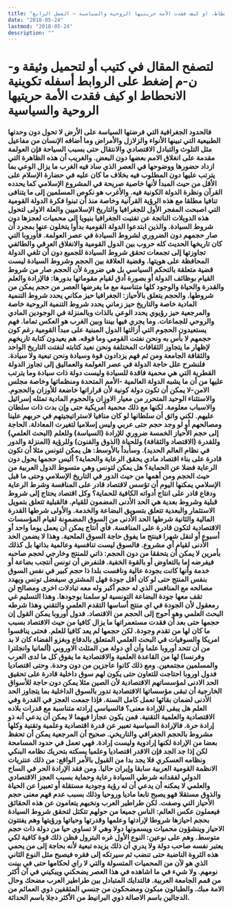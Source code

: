 ```yaml
---
title: "تكوينية الانحطاط، او كيف فقدت الأمة حريتيها الروحية والسياسية – الفصل الرابع"
date: "2018-05-24"
lastmod: "2018-05-24"
description: ""
---
```

# **لتصفح المقال في كتيب أو لتحميل وثيقة و-ن-م إضغط على الروابط أسفله** **تكوينية الانحطاط او كيف فقدت الأمة حريتيها الروحية والسياسية**

### فالحدود الجغرافية التي فرضتها السياسة على الأرض لا تحول دون وحدتها الطبيعية التي تبينها الأنواء والزلازل والأمراض وما أضافه الإنسان من مفاعيل مثل التلوث والتبادل الاقتصادي والانتقال حتى بسبب السياحة فإن العولمة مقدمة على انغلاق الامم بعضها دون البعض. والغريب أن هذه الظاهرة التي ازداد حضورها ووضوحها في العصر الذي ساد فيه الغرب ما يزال الوعي بما يترتب عليها دون المطلوب فيه بخلاف ما كان عليه في حضارة الإسلام على الأقل من حيث المبدأ لأنها خاصية صريحة في المشروع الإسلامي كما يحدده القرآن ونظرة الدولة الكونية فيه. والأغرب هو نكوص المسلمين إلى ما يتنافى تنافيا مطلقا مع هذه الرؤية القرآنية وخاصة منذ أن تبنوا فكرة الدولة القومية التي اصبحت المفجر الأول للجغرافيا والتاريخ الإسلاميين والعلة الاولى لتحول هذه الدويلات الناتجة عن تفتيت الجغرافيا بنيويا إلى محميات لعجزها دون شروط السيادة. والذين ابتدعوا الدولة القومية بدأوا يتخلون عنها بمجرد أن صار حجمهم دون الضروري لشروط السيادة في عصر العولمة. فأوروبا التي كان تاريخها الحديث كله حروب بين الدول القومية والانغلاق العرقي والطائفي تجاوزتها إلى تجمعات تحقق شروط السيادة للجميع دون أن تلغي الدولة المحافظة على هويتها. وقضية العلاقة بين الحجم وشروط السيادة ليست قضية متعلقة بالتحكم السياسي بل هي ضرورة لأن الحجم صار من شروط القيام بوظائف الدولة أو بصورة أدق لقيام مقوماتها بدورها: فالإرادة والعلم والقدرة والحياة والوجود كلها متناسبة مع ما يفرضها العصر من حجم يمكن من شروطها. والحجم يتعلق بالأحياز: الجغرافيا حيز مكاني يحدد شروط التنمية المادية خاصة والتاريخ حيز زماني يحدد شروط التنمية الروحية خاصة والمرجعية حيز رؤيوي يحدد الوعي بالذات وبالمنزلة في الوجودين المادي والروحي للجماعات. وما يجري فيها بيننا وبين الغرب هو العكس تماما. فهم يستعيدون الحجوم التي أزالتها الدول المبنية على مبدأ القومية رغم كون حجمهم لا بأس به ونحن نفتت القومي وما فوقه. هم يعيدون كتابة تاريخهم لإظهار ما يتجاوز الثقافات المختلفة ونحن نعيد كتابته لنفتت التاريخ الواحد والثقافة الجامعة ومن ثم فهم يزدادون قوة وسيادة ونحن تبعية ولا سيادة. فلنشرح علل حاجة الدولة في عصر العولمة والعماليق إلى تجاوز الدولة القطرية التي هي محمية فاقدة للسيادة وليست دولة ذات سيادة وما يترتب عليها من أن ما يشبه الدولة العالمية -الأمم المتحدة ومنظماتها وخاصة مجلس الامن-لا يمكن أن تكون دولة كونية لأن قراراتها خاضعة للأوزان والحجوم. والاستثناء الوحيد المتحرر من معيار الاوزان والحجوم المادية تمثله إسرائيل والاسباب معلومة. لكنها مع ذلك محمية أمريكية حتى وإن بدت ذات سلطان عليهم. لكني واثق أن سلطانها لو كان منافيا لاستراتيجيتهم في حربهم علينا ومصالحهم أو لو وجد حجم حتى عربي وليس إسلاميا لتغيرت المعادلة. الحاجة إلى حجم الأحياز الخمسة ضروري للإرادة (السياسة) وللعلم (البحث العلمي) وللقدرة (الاقتصاد والثقافة) وللحياة (الذوق والفنون) وللرؤية (المنزلة والدور في نظام العالم الحديد). وسأبدأ بالأوسط: هل يمكن لتونس مثلا أن تكون قادرة على بناء اقتصاد مادي يحقق الرعاية والحماية؟ أليس حجمها يحول دون الرعاية فضلا عن الحماية؟ هل يمكن لتونس وهي متسوط الدول العربية من حيث الحجم ومن أهمها من حيث الدور في التاريخ الإسلامي وحتى ما قبل الإسلامي يمكنها اليوم أن تؤسس لاقتصاد قادر على المنافسة وشرط الرعاية ودفاع قادر على انتاج أدواته الكافية للحماية؟ وكل اقتصاد يحتاج إلى شروط قبلية وشروط بعدية هي الحد الأدنى المضمون للقيام. فالقبلية تتعلق بتمويل الاستثمار والبعدية تتعلق بتسويق البضاعة والخدمة. والأولى شرطها القدرة المالية والثانية شرطها الحد الأدنى من السوق المضمونة لقيام المؤسسات الاقتصادية لتكون قادرة على المنافسة. فأي أنتاج يمكن أن يعمل يوما واحد أو أسبوع أو لنقل شهرا فينتج ما يفوق حاجة السوق الملحية. وهذا لا يضمن الحد الأدنى لقيام أي مشروع. فالسوق ليست تنافسية وعالمية بذاتها بل كذلك بأمرين لا يمكن أن يتحققا من دون الحجم: ذاتي للمنتج وخارجي لحجم صاحبه فيفرضه إما بالتعاوض أو بالقوة الخفية. فلنفرض أن تونس أنتجب بضاعة أو خدمة وأنها كانت بجودة عالية ونافست بلدا ذا حجم كبير في نفس السوق بنفس المنتج حتى لو كان أقل جودة فهل المشتري سيفضل تونس ويهدد مصالحه مع المنافس الذي له حجم أكبر وله معه تبادلات اخرى ومصالح لن تقف معها جودة البضاعة التونسية لو سلمنا بوجودها. وهذا التسليم غي رمعقول لأن الجودة في اي منتج أساسها التقدم العلمي والتقني وهذا شرطه البحث العلمي وهو أحوج إلى الحجم من الاقتصاد. فدول أوروبا يمكن القول إن حجمها حتى بعد أن فقدت مستعمراتها ما يزال كافيا من حيث الاقتصاد بسبب ما كان لها من تقدم وجودة. لكن حجمها لم يعد كافيا للعلم. فحتى ينافسوا امريكا والسوفيات في البحث العلمي المتعلق بالدفاع وبغزو الفضاء كان لا بد من أن تتحد أوروبا علما وأن أي دولة من المثلث الاوروبي (ألمانيا وانجلترا وفرنسا) لها من القاعدة العلمية والاقتصادية ما يفوق كل ما لدى العرب والمسلمين مجتمعين. ومع ذلك كانوا عاجزين من دون وحدة. وحتى اقتصاديا فدول اوروبا احتاجت للتعاون حتى يكون لهم سوق داخلية قادرة على تحقيق الحد الادنى لمؤسساتهم الاقتصادية لأن الصين مثلا يمكن دون حاجة للأسواق الخارجية أن تبقى مؤسساتها الاقتصادية تدور بالسوق الداخلية بما يتجاوز الحد الأدنى لضمان بقائها تعمل كامل السنة. فإذا جمعت العجز في القدرة وفي العلم هل يبقى للإرادة معنى؟ فالسياسي إرادته متناسبة مع قدرات بلاده الاقتصادية والعلمية التقنية. فمن يكون عجازا فيهما لا يمكن أن يدعي أنه ذو إرادة حرة. فالإرادة السياسية تعبير عن قدرة اقتصادية وعلمية وتقنية وكلها مشروط بالحجم الجغرافي والتاريخي. صحيح أن المرجعية يمكن أن تحفظ بعضا من الإرادة لكنها إرادوية وليست إرادة. فهي تعمل في حدود المسامحة لكن إذا جد الجد فإن الاقدر اقتصاديا وعلميا يسكته بتحريك نظامه البنكي ونظامه العسكري فلا يجد بدا من القبول بالأمر الواقع: من ذلك عنتريات الانظمة القومية العربية سابقا وإيران حاليا. ومن فقد الإرادة الحر في الساح الدولي لفقدانه شرطي السيادة رعاية وحماية بسبب العجز الاقتصادي والعلمي لا يمكنه أن يدعي أن له رؤية وجودية مستقلة أو تعبيرا عن الحياة والذوق مستقلا فهو يصبح تابعا ماديا وروحيا وذلك بسبب عدم فهم معنى حجم الأحياز التي وصفت. لكن طراطير العرب ونخبهم يتعامون عن هذه الحقائق فيعملون عكس العالم: الناس جميعا من حولهم تتكتل لتحقق شروط السيادة بحجم احيازها شروطا لإرادتها وعلمها وقدرتها وحياتها ورؤيتها وهم يفتتون الاحياز وينشؤون محميات ويسمونها دولا وهي لا تساوي حيا من دولة ذات حجم متوسط. وهم على نوعين: النوع الأول غره البترول فظن ذلك قوة كافية لكي يعتبر نفسه صاحب دولة ولا يدري أن ذلك يزيده تبعية لأنه بحاجة إلى من يحمي هذه الثروة الناضبة حتى تنضب ثم سيرتكه إلى فقره فيصبح مثل النوع الثاني الذي هو لآن من المحميات المتسولة والتي لا راي لحكامها حتى في بينت نومهم. ولا شيء في ما اشاهده في هذا العصر يضحكني ويبكيني في آن أكثر من قمم الجامعة العربية. فالتدايك المتبادل بين طراطير العرب مضحك وحال الامة مبك. والطبالون مبكون ومضحكون من جنسي المثقفين ذوي العمائم من الدجالين باسم الاصالة ذوي البرانيط من الأكثر دجلا باسم الحداثة.

###